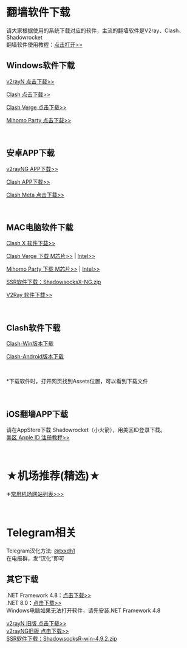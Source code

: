 <h1>翻墙软件下载</h1>
<p>请大家根据使用的系统下载对应的软件，主流的翻墙软件是V2ray、Clash、Shadowrocket<br>
翻墙软件使用教程：<a href="https://www.youtube.com/@kjfx6" target="_blank">点击打开>></a>
</p>
<h2>Windows软件下载</h2>
<p><a href="https://github.com/2dust/v2rayNG" target="_blank">v2rayN 点击下载>></a></p>
<p><a href="https://github.com/uyez/rj/releases/" target="_blank">Clash 点击下载&gt;&gt;</a></p>
<p><a href="https://github.com/uyez/rj/releases/" target="_blank">Clash Verge 点击下载&gt;&gt;</a></p>
<p><a href="https://github.com/mihomo-party-org/clash-party" target="_blank">Mihomo Party 点击下载>></a></p>
<br>
<h2>安卓APP下载</h2>
<P><a href="https://github.com/2dust/v2rayNG" target="_blank">v2rayNG APP下载>></a></P>
<P><a href="[https://github.com/uyez/rj/releases/download/clash/Clash-Android.apk](https://github.com/uyez/rj/releases/)" target="_blank">Clash APP下载>></a></P>
<p><a href="https://github.com/MetaCubeX/ClashMetaForAndroid/releases/download/v2.11.6/cmfa-2.11.6-meta-arm64-v8a-release.apk" target="_blank">Clash Meta 点击下载>></a></p>
<br>
<h2>MAC电脑软件下载</h2>
<P><a href="https://github.com/uyez/rj/releases/download/ClashX/ClashX.dmg" target="_blank">Clash X 软件下载>></a></P>
<P><a href="https://github.com/clash-verge-rev/clash-verge-rev/releases/download/v2.4.0/Clash.Verge_2.4.0_aarch64.dmg" target="_blank">Clash Verge 下载 M芯片>></a> | <a href="https://github.com/clash-verge-rev/clash-verge-rev/releases/download/v2.4.0/Clash.Verge_2.4.0_x64.dmg" target="_blank">Intel&gt;&gt;</a></P>
<P><a href="https://github.com/mihomo-party-org/mihomo-party/releases/download/v1.8.5/mihomo-party-macos-1.8.5-arm64.pkg" target="_blank">Mihomo Party 下载 M芯片>></a> | <a href="https://github.com/mihomo-party-org/mihomo-party/releases/download/v1.8.5/mihomo-party-macos-1.8.5-x64.pkg" target="_blank">Intel&gt;&gt;</a></P>
<P><a href="https://github.com/qinyuhang/ShadowsocksX-NG-R/releases/download/1.4.4-r8/ShadowsocksX-NG-R8.dmg" target="_blank">SSR软件下载：ShadowsocksX-NG.zip</a></P>
<P><a href="https://github.com/2dust/v2rayN/releases/latest" target="_blank">V2Ray 软件下载>></a></P>
<br>
<h2>Clash软件下载</h2>
<P><a href="https://github.com/uyez/rj/releases/download/ClashX/Clash.for.Windows-0.20.39-win.7z" target="_blank">Clash-Win版本下载</a></P>
<P><a href="https://github.com/uyez/rj/releases/download/clash/Clash-Android.apk" target="_blank">Clash-Android版本下载</a></P>
<br>
<p>*下载软件时，打开网页找到Assets位置，可以看到下载文件</p><br>
<h2>iOS翻墙APP下载</h2>
<P>请在AppStore下载 Shadowrocket（小火箭），用美区ID登录下载。<br>
<a href="https://github.com/kjfx/AppleID" target="_blank">美区 Apple ID 注册教程>></a>
</P><br>

<h1>★机场推荐(精选)★</h1>
<P>✈<a href="https://github.com/kjfx/kjfx" target="_blank">常用机场网站列表&gt;&gt;&gt;</a></P>
<br>
<h1>Telegram相关</h1>
<p>Telegram汉化方法: <a href="https://t.me/txxdh1" target="_blank">@txxdh1</a>
<br />在电报群，发“汉化”即可
</p>

<h2>其它下载</h2>
.NET Framework 4.8：<a href="https://dotnet.microsoft.com/zh-cn/download/dotnet-framework/thank-you/net48-web-installer" target="_blank">点击下载>></a><br>
.NET 8.0：<a href="https://dotnet.microsoft.com/zh-cn/download/dotnet/thank-you/runtime-desktop-8.0.0-preview.1-windows-x64-installer" target="_blank">点击下载>></a><br>
Windows电脑如果无法打开软件，请先安装.NET Framework 4.8<br>
<p><a href="https://github.com/2dust/v2rayN/releases/download/5.39/v2rayN-Core.zip" target="_blank">v2rayN 旧版 点击下载>></a><br/>
<a href="https://github.com/2dust/v2rayNG/releases/download/1.8.5/v2rayNG_1.8.5.apk" target="_blank">v2rayNG旧版 点击下载>></a><br/>
<a href="https://github.com/shadowsocksrr/shadowsocksr-csharp/releases" target="_blank">SSR软件下载：ShadowsocksR-win-4.9.2.zip</a></p>

